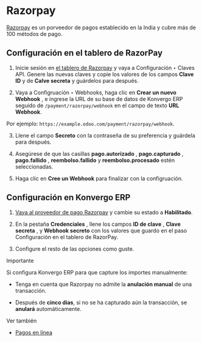 # Razorpay

[Razorpay](https://razorpay.com/) es un porveedor de pagos establecido en la
India y cubre más de 100 métodos de pago.

## Configuración en el tablero de RazorPay

  1. Inicie sesión en [el tablero de Razorpay](https://dashboard.razorpay.com/) y vaya a Configuración ‣ Claves API. Genere las nuevas claves y copie los valores de los campos **Clave ID** y de **Calve secreta** y guárdelos para después.

  2. Vaya a Configruación ‣ Webhooks, haga clic en **Crear un nuevo Webhook** , e ingrese la URL de su base de datos de Konvergo ERP seguido de `/payment/razorpay/webhook` en el campo de texto **URL Webhook**.

Por ejemplo: `https://example.odoo.com/payment/razorpay/webhook`.

  3. Llene el campo **Secreto** con la contraseña de su preferencia y guárdela para después.

  4. Asegúrese de que las casillas **pago.autorizado** , **pago.capturado** , **pago.fallido** , **reembolso.fallido** y **reembolso.procesado** estén seleccionadas.

  5. Haga clic en **Cree un Webhook** para finalizar con la configruación.

## Configuración en Konvergo ERP

  1. [Vaya al proveedor de pago Razorpay](../payment_providers#payment-providers-add-new) y cambie su estado a **Habilitado**.

  2. En la pestaña **Credenciales** , llene los campos **ID de clave** , **Clave secreta** , y **Webhook secreto** con los valores que guardo en el paso Configuración en el tablero de RazorPay.

  3. Configure el resto de las opciones como guste.

<div class="alert alert-warning">
<p class="alert-title">
Importante</p><p>Si configura Konvergo ERP para que capture los importes manualmente:</p>
<ul>
<li><p>Tenga en cuenta que Razorpay no admite la <b>anulación manual</b> de una transacción.</p></li>
<li><p>Después de <b>cinco dias</b>, si no se ha capturado aún la transacción, se <b>anulará</b> automáticamente.</p></li>
</ul>
</div> <div class="alert alert-secondary">
<p class="alert-title">
Ver también</p><ul>
<li><p><a href="../payment_providers">Pagos en línea</a></p></li>
</ul>
</div>

